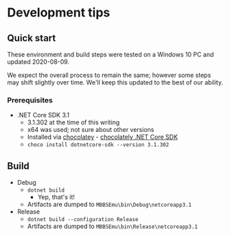 # Development tips

## Quick start

These environment and build steps were tested on a Windows 10 PC and updated 2020-08-09.

We expect the overall process to remain the same; however some steps may shift slightly over time. We'll keep this updated to the best of our ability.

### Prerequisites

* .NET Core SDK 3.1
  * 3.1.302 at the time of this writing
  * x64 was used; not sure about other versions
  * Installed via [chocolatey](https://chocolatey.org/) - [chocolately .NET Core SDK](https://chocolatey.org/packages/dotnetcore-sdk)
  * `choco install dotnetcore-sdk --version 3.1.302`

## Build

* Debug
  * `dotnet build`
    * Yep, that's it!
  * Artifacts are dumped to `MBBSEmu\bin\Debug\netcoreapp3.1`
* Release
  * `dotnet build --configuration Release`
  * Artifacts are dumped to `MBBSEmu\bin\Release\netcoreapp3.1`
